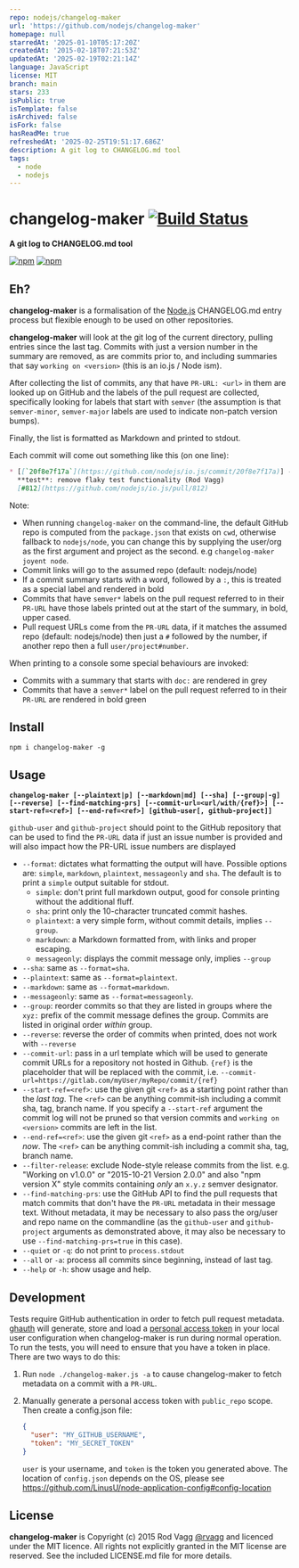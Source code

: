 ```yaml
---
repo: nodejs/changelog-maker
url: 'https://github.com/nodejs/changelog-maker'
homepage: null
starredAt: '2025-01-10T05:17:20Z'
createdAt: '2015-02-18T07:21:53Z'
updatedAt: '2025-02-19T02:21:14Z'
language: JavaScript
license: MIT
branch: main
stars: 233
isPublic: true
isTemplate: false
isArchived: false
isFork: false
hasReadMe: true
refreshedAt: '2025-02-25T19:51:17.686Z'
description: A git log to CHANGELOG.md tool
tags:
  - node
  - nodejs
---
```


# changelog-maker [![Build Status](https://github.com/nodejs/changelog-maker/workflows/Tests/badge.svg)](https://github.com/nodejs/changelog-maker/actions?workflow=Tests)

**A git log to CHANGELOG.md tool**

[![npm](https://nodei.co/npm/changelog-maker.png?downloads=true&downloadRank=true)](https://nodei.co/npm/changelog-maker/)
[![npm](https://nodei.co/npm-dl/changelog-maker.png?months=6&height=3)](https://nodei.co/npm/changelog-maker/)

## Eh?

**changelog-maker** is a formalisation of the [Node.js](https://github.com/nodejs/node) CHANGELOG.md entry process but flexible enough to be used on other repositories.

**changelog-maker** will look at the git log of the current directory, pulling entries since the last tag. Commits with just a version number in the summary are removed, as are commits prior to, and including summaries that say `working on <version>` (this is an io.js / Node ism).

After collecting the list of commits, any that have `PR-URL: <url>` in them are looked up on GitHub and the labels of the pull request are collected, specifically looking for labels that start with `semver` (the assumption is that `semver-minor`, `semver-major` labels are used to indicate non-patch version bumps).

Finally, the list is formatted as Markdown and printed to stdout.

Each commit will come out something like this (on one line):

```markdown
* [[`20f8e7f17a`](https://github.com/nodejs/io.js/commit/20f8e7f17a)] -
  **test**: remove flaky test functionality (Rod Vagg)
  [#812](https://github.com/nodejs/io.js/pull/812)
```

Note:

* When running `changelog-maker` on the command-line, the default GitHub repo is computed from the `package.json` that exists on `cwd`, otherwise fallback to `nodejs/node`, you can change this by supplying the user/org as the first argument and project as the second. e.g `changelog-maker joyent node`.
* Commit links will go to the assumed repo (default: nodejs/node)
* If a commit summary starts with a word, followed by a `:`, this is treated as a special label and rendered in bold
* Commits that have `semver*` labels on the pull request referred to in their `PR-URL` have those labels printed out at the start of the summary, in bold, upper cased.
* Pull request URLs come from the `PR-URL` data, if it matches the assumed repo (default: nodejs/node) then just a `#` followed by the number, if another repo then a full `user/project#number`.

When printing to a console some special behaviours are invoked:

* Commits with a summary that starts with `doc:` are rendered in grey
* Commits that have a `semver*` label on the pull request referred to in their `PR-URL` are rendered in bold green

## Install

```shell
npm i changelog-maker -g
```

## Usage

**`changelog-maker [--plaintext|p] [--markdown|md] [--sha] [--group|-g] [--reverse] [--find-matching-prs] [--commit-url=<url/with/{ref}>] [--start-ref=<ref>] [--end-ref=<ref>] [github-user[, github-project]]`**

`github-user` and `github-project` should point to the GitHub repository that can be used to find the `PR-URL` data if just an issue number is provided and will also impact how the PR-URL issue numbers are displayed

* `--format`:          dictates what formatting the output will have. Possible options are: `simple`, `markdown`, `plaintext`, `messageonly` and `sha`. The default is to print a `simple` output suitable for stdout.
  - `simple`:            don't print full markdown output, good for console printing without the additional fluff.
  - `sha`:               print only the 10-character truncated commit hashes.
  - `plaintext`:         a very simple form, without commit details, implies `--group`.
  - `markdown`:          a Markdown formatted from, with links and proper escaping.
  - `messageonly`:       displays the commit message only, implies `--group`
* `--sha`:             same as `--format=sha`.
* `--plaintext`:       same as `--format=plaintext`.
* `--markdown`:        same as `--format=markdown`.
* `--messageonly`:     same as `--format=messageonly`.
* `--group`:           reorder commits so that they are listed in groups where the `xyz:` prefix of the commit message defines the group. Commits are listed in original order _within_ group.
* `--reverse`:         reverse the order of commits when printed, does not work with `--reverse`
* `--commit-url`:      pass in a url template which will be used to generate commit URLs for a repository not hosted in Github. `{ref}` is the placeholder that will be replaced with the commit, i.e. `--commit-url=https://gitlab.com/myUser/myRepo/commit/{ref}`
* `--start-ref=<ref>`: use the given git `<ref>` as a starting point rather than the _last tag_. The `<ref>` can be anything commit-ish including a commit sha, tag, branch name. If you specify a `--start-ref` argument the commit log will not be pruned so that version commits and `working on <version>` commits are left in the list.
* `--end-ref=<ref>`:   use the given git `<ref>` as a end-point rather than the _now_. The `<ref>` can be anything commit-ish including a commit sha, tag, branch name.
* `--filter-release`:  exclude Node-style release commits from the list. e.g. "Working on v1.0.0" or "2015-10-21 Version 2.0.0" and also "npm version X" style commits containing _only_ an `x.y.z` semver designator.
* `--find-matching-prs`: use the GitHub API to find the pull requests that match commits that don't have the `PR-URL` metadata in their message text. Without metadata, it may be necessary to also pass the org/user and repo name on the commandline (as the `github-user` and `github-project` arguments as demonstrated above, it may also be necessary to use `--find-matching-prs=true` in this case).
* `--quiet` or `-q`:   do not print to `process.stdout`
* `--all` or `-a`:     process all commits since beginning, instead of last tag.
* `--help` or `-h`:    show usage and help.

## Development

Tests require GitHub authentication in order to fetch pull request metadata. [ghauth](https://github.com/rvagg/ghauth) will generate, store and load a [personal access token](https://github.com/settings/tokens) in your local user configuration when changelog-maker is run during normal operation. To run the tests, you will need to ensure that you have a token in place. There are two ways to do this:

1. Run `node ./changelog-maker.js -a` to cause changelog-maker to fetch metadata on a commit with a `PR-URL`.

2. Manually generate a personal access token with `public_repo` scope. Then create a config.json file:

    ```json
    {
      "user": "MY_GITHUB_USERNAME",
      "token": "MY_SECRET_TOKEN"
    }
    ```

    `user` is your username, and `token` is the token you generated above. The location of `config.json` depends on the OS, please see <https://github.com/LinusU/node-application-config#config-location>

## License

**changelog-maker** is Copyright (c) 2015 Rod Vagg [@rvagg](https://twitter.com/rvagg) and licenced under the MIT licence. All rights not explicitly granted in the MIT license are reserved. See the included LICENSE.md file for more details.
